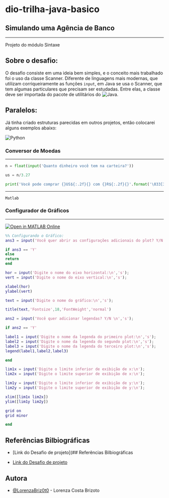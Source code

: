 # dio-trilha-java-basico
## Simulando uma Agência de Banco

----
Projeto do módulo Sintaxe

## Sobre o desafio:
O desafio consiste em uma ideia bem simples, e o conceito mais trabalhado foi o uso da classe Scanner.
Diferente de linguagens mais modernas, que utilizam corriqueiramente as funções ``` input ```, em Java se usa o Scanner, que tem algumas particulares que precisam ser estudadas. Entre elas, a classe deve ser importada do pacote de utilitários do ![Java](https://img.shields.io/badge/java-%23ED8B00.svg?style=for-the-badge&logo=openjdk&logoColor=white).

## Paralelos:
Já tinha criado estruturas parecidas em outros projetos, então colocarei alguns exemplos abaixo:

![Python](https://img.shields.io/badge/python-3670A0?style=for-the-badge&logo=python&logoColor=ffdd54)

### Conversor de Moedas

---

```python
n = float(input('Quanto dinheiro você tem na carteira?'))

us = n/3.27

print('Você pode comprar {}US${:.2f}{} com {}R${:.2f}{}'.format('\033[34m',us,'\033[m','\033[32m',n,'\033[m'))
```
---
``` Matlab ```
### Configurador de Gráficos

---
[![Open in MATLAB Online](https://www.mathworks.com/images/responsive/global/open-in-matlab-online.svg)](https://matlab.mathworks.com/open/github/v1?repo=[my_repo_address]&project=MY_REPO.prj)

```Matlab
%% Configurando o Gráfico:
ans3 = input('Você quer abrir as configurações adicionais do plot? Y/N \n','s')

if ans3 == 'Y'
else
return
end

hor = input('Digite o nome do eixo horizontal:\n','s');
vert = input('Digite o nome do eixo vertical:\n','s');

xlabel(hor)
ylabel(vert)

text = input('Digite o nome do gráfico:\n','s');

title(text,'Fontsize',18,'FontWeight','normal')

ans2 = input('Você quer adicionar legendas? Y/N \n','s');

if ans2 == 'Y'

label1 = input('Digite o nome da legenda do primeiro plot:\n','s');
label2 = input('Digite o nome da legenda do segundo plot:\n','s');
label3 = input('Digite o nome da legenda do terceiro plot:\n','s');
legend(label1,label2,label3)

end

lim1x = input('Digite o limite inferior de exibição de x:\n');
lim2x = input('Digite o limite superior de exibição de x:\n');

lim1y = input('Digite o limite inferior de exibição de y:\n');
lim2y = input('Digite o limite superior de exibição de y:\n');

xlim([lim1x lim2x])
ylim([lim1y lim2y])

grid on
grid minor

end
```
## Referências Bilbiográficas

 - [Link do Desafio de projeto](## Referências Bilbiográficas

 - [Link do Desafio de projeto](https://github.com/digitalinnovationone/trilha-java-basico/tree/main/desafios/controle-fluxo)

## Autora


- [@LorenzaBriz0t0](https://github.com/LorenzaBriz0t0) - Lorenza Costa Brizoto







